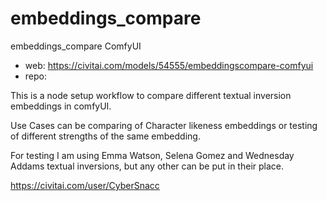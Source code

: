 embeddings_compare
========================
embeddings_compare ComfyUI
* web: https://civitai.com/models/54555/embeddingscompare-comfyui
* repo: 

This is a node setup workflow to compare different textual inversion embeddings in comfyUI.

Use Cases can be comparing of Character likeness embeddings or testing of different strengths of the same embedding.

For testing I am using Emma Watson, Selena Gomez and Wednesday Addams textual inversions, but any other can be put in their place.

https://civitai.com/user/CyberSnacc
